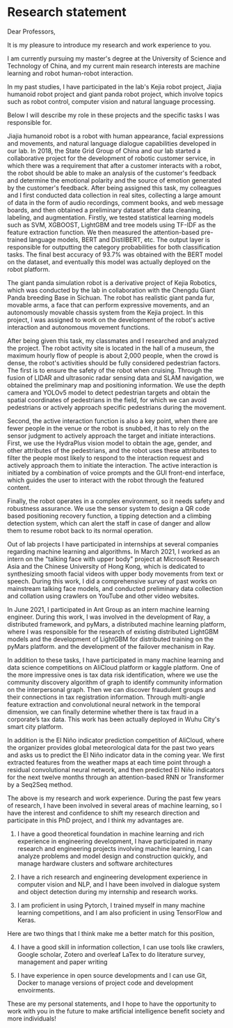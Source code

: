 # Research statement

Dear Professors,

It is my pleasure to introduce my research and work experience to you. 

I am currently pursuing my master's degree at the University of Science and Technology of China, and my current main research interests are machine learning and robot human-robot interaction.

In my past studies, I have participated in the lab's Kejia robot project, Jiajia humanoid robot project and giant panda robot project, which involve topics such as robot control, computer vision and natural language processing.

Below I will describe my role in these projects and the specific tasks I was responsible for.

Jiajia humanoid robot is a robot with human appearance, facial expressions and movements, and natural language dialogue capabilities developed in our lab. In 2018, the State Grid Group of China and our lab started a collaborative project for the development of robotic customer service, in which there was a requirement that after a customer interacts with a robot, the robot should be able to make an analysis of the customer's feedback and determine the emotional polarity and the source of emotion generated by the customer's feedback. After being assigned this task, my colleagues and I first conducted data collection in real sites, collecting a large amount of data in the form of audio recordings, comment books, and web message boards, and then obtained a preliminary dataset after data cleaning, labeling, and augmentation. Firstly, we tested statistical learning models such as SVM, XGBOOST, LightGBM and tree models using TF-IDF as the feature extraction function. We then measured the attention-based pre-trained language models, BERT and DistilBERT, etc. The output layer is responsible for outputting the category probabilities for both classification tasks. The final best accuracy of 93.7% was obtained with the BERT model on the dataset, and eventually this model was actually deployed on the robot platform.

The giant panda simulation robot is a derivative project of Kejia Robotics, which was conducted by the lab in collaboration with the Chengdu Giant Panda breeding Base in Sichuan. The robot has realistic giant panda fur, movable arms, a face that can perform expressive movements, and an autonomously movable chassis system from the Kejia project. In this project, I was assigned to work on the development of the robot's active interaction and autonomous movement functions.

After being given this task, my classmates and I researched and analyzed the project. The robot activity site is located in the hall of a museum, the maximum hourly flow of people is about 2,000 people, when the crowd is dense, the robot's activities should be fully considered pedestrian factors. The first is to ensure the safety of the robot when cruising. Through the fusion of LIDAR and ultrasonic radar sensing data and SLAM navigation, we obtained the preliminary map and positioning information. We use the depth camera and YOLOv5 model to detect pedestrian targets and obtain the spatial coordinates of pedestrians in the field, for which we can avoid pedestrians or actively approach specific pedestrians during the movement.

Second, the active interaction function is also a key point, when there are fewer people in the venue or the robot is snubbed, it has to rely on the sensor judgment to actively approach the target and initiate interactions. First, we use the HydraPlus vision model to obtain the age, gender, and other attributes of the pedestrians, and the robot uses these attributes to filter the people most likely to respond to the interaction request and actively approach them to initiate the interaction. The active interaction is initiated by a combination of voice prompts and the GUI front-end interface, which guides the user to interact with the robot through the featured content.

Finally, the robot operates in a complex environment, so it needs safety and robustness assurance. We use the sensor system to design a QR code based positioning recovery function, a tipping detection and a climbing detection system, which can alert the staff in case of danger and allow them to resume robot back to its normal operation.

Out of lab projects I have participated in internships at several companies regarding machine learning and algorithms. In March 2021, I worked as an intern on the "talking face with upper body" project at Microsoft Research Asia and the Chinese University of Hong Kong, which is dedicated to synthesizing smooth facial videos with upper body movements from text or speech. During this work, I did a comprehensive survey of  past works on mainstream talking face models, and conducted preliminary data collection and collation using crawlers on YouTube and other video websites.

In June 2021, I participated in Ant Group as an intern machine learning engineer. During this work, I was involved in the development of Ray, a distributed framework, and pyMars, a distributed machine learning platform, where I was responsible for the research of existing distributed LightGBM models and the development of LightGBM for distributed training on the pyMars platform. and the development of the failover mechanism in Ray.

In addition to these tasks, I have participated in many machine learning and data science competitions on AliCloud platform or kaggle platform. One of the more impressive ones is tax data risk identification, where we use the community discovery algorithm of graph to identify community information on the interpersonal graph. Then we can discover fraudulent groups and their connections in tax registration information. Through multi-angle feature extraction and convolutional neural network in the temporal dimension, we can finally determine whether there is tax fraud in a corporate’s tax data. This work has been actually deployed in Wuhu City's smart city platform.

In addition is the El Niño indicator prediction competition of AliCloud, where the organizer provides global meteorological data for the past two years and asks us to predict the El Niño indicator data in the coming year. We first extracted features from the weather maps at each time point through a residual convolutional neural network, and then predicted El Niño indicators for the next twelve months through an attention-based RNN or Transformer by a Seq2Seq method.

The above is my research and work experience. During the past few years of research, I have been involved in several areas of machine learning, so I have the interest and confidence to shift my research direction and participate in this PhD project, and I think my advantages are.

1. I have a good theoretical foundation in machine learning and rich experience in engineering development, I have participated in many research and engineering projects involving machine learning, I can analyze problems and model design and construction quickly, and manage hardware clusters and software architectures

2. I have a rich research and engineering development experience in computer vision and NLP, and I have been involved in dialogue system and object detection during my internship and research works.

3. I am proficient in using Pytorch, I trained myself in many machine learning competitions, and I am also proficient in using TensorFlow and Keras.

Here are two things that I think make me a better match for this position,

4. I have a good skill in information collection, I can use tools like crawlers, Google scholar, Zotero and overleaf LaTex to do literature survey, management and paper writing

5. I have experience in open source developments and I can use Git, Docker to manage versions of project code and development envoirments.

These are my personal statements, and I hope to have the opportunity to work with you in the future to make artificial intelligence benefit society and more individuals!

